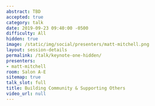 ```yaml
---
abstract: TBD
accepted: true
category: talk
date: 2019-09-23 09:40:00 -0500
difficulty: All
hidden: true
image: /static/img/social/presenters/matt-mitchell.png
layout: session-details
permalink: /talk/keynote-one-hidden/
presenters:
- matt-mitchell
room: Salon A-E
sitemap: true
talk_slot: full
title: Building Community & Supporting Others
video_url: null
---
```

